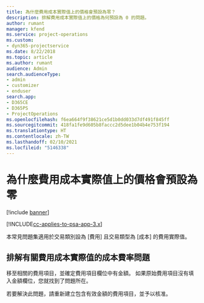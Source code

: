 ```yaml
---
title: 為什麼費用成本實際值上的價格會預設為零？
description: 排解費用成本實際值上的價格為何預設為 0 的問題。
author: rumant
manager: kfend
ms.service: project-operations
ms.custom:
- dyn365-projectservice
ms.date: 8/22/2018
ms.topic: article
ms.author: rumant
audience: Admin
search.audienceType:
- admin
- customizer
- enduser
search.app:
- D365CE
- D365PS
- ProjectOperations
ms.openlocfilehash: f6ea664f9f38621ce5d1b0dd033d7df491f845ff
ms.sourcegitcommit: 418fa1fe9d605b8faccc2d5dee1b04b4e753f194
ms.translationtype: HT
ms.contentlocale: zh-TW
ms.lasthandoff: 02/10/2021
ms.locfileid: "5146338"
---
```

# <a name="why-is-the-price-defaulting-to-zero-on-expense-cost-actuals"></a>為什麼費用成本實際值上的價格會預設為零

[!include [banner](../includes/psa-now-project-operations.md)]

[!INCLUDE[cc-applies-to-psa-app-3.x](../includes/cc-applies-to-psa-app-3x.md)]

本常見問題集適用於交易類別設為 [費用] 且交易類型為 [成本] 的費用實際值。

## <a name="troubleshooting-cost-rates-on-expense-cost-actuals"></a>排解有關費用成本實際值的成本費率問題

移至相關的費用項目，並確定費用項目欄位中有金額。 如果原始費用項目沒有填入金額欄位，您就找到了問題所在。
 
若要解決此問題，請重新建立包含有效金額的費用項目，並予以核准。
